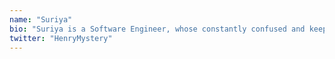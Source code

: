 ```yaml
---
name: "Suriya"
bio: "Suriya is a Software Engineer, whose constantly confused and keeps getting lost in the complexity of reality"
twitter: "HenryMystery"
---
```

